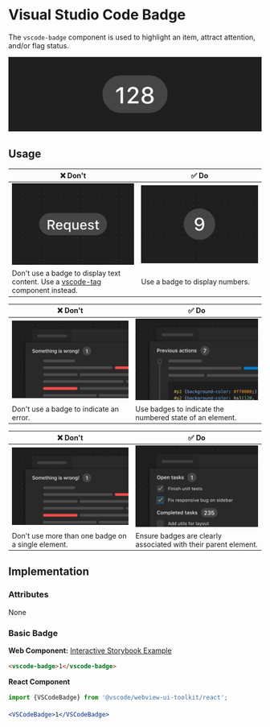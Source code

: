 # Visual Studio Code Badge

The `vscode-badge` component is used to highlight an item, attract attention, and/or flag status.

![Badge hero](/docs/assets/images/badge-hero.png)

## Usage

| ❌ Don't                                                                                           | ✅ Do                                                          |
| -------------------------------------------------------------------------------------------------- | -------------------------------------------------------------- |
| ![Badge with text value](/docs/assets/images/badge-dont-1.png)                                     | ![Badge with number value](/docs/assets/images/badge-do-1.png) |
| Don't use a badge to display text content. Use a [vscode-tag](../tag/README.md) component instead. | Use a badge to display numbers.                                |

| ❌ Don't                                                                 | ✅ Do                                                                                      |
| ------------------------------------------------------------------------ | ------------------------------------------------------------------------------------------ |
| ![Badge used to display and error](/docs/assets/images/badge-dont-2.png) | ![Badge showing the number of items in a history view](/docs/assets/images/badge-do-2.png) |
| Don't use a badge to indicate an error.                                  | Use badges to indicate the numbered state of an element.                                   |

| ❌ Don't                                                                | ✅ Do                                                                            |
| ----------------------------------------------------------------------- | -------------------------------------------------------------------------------- |
| ![Multiple badges on one element](/docs/assets/images/badge-dont-2.png) | ![One badge used for each section in a view](/docs/assets/images/badge-do-3.png) |
| Don't use more than one badge on a single element.                      | Ensure badges are clearly associated with their parent element.                  |

## Implementation

### Attributes

None

### Basic Badge

**Web Component:** [Interactive Storybook Example](https://microsoft.github.io/vscode-webview-ui-toolkit/?path=/story/library-badge--default)

```html
<vscode-badge>1</vscode-badge>
```

**React Component**

```jsx
import {VSCodeBadge} from '@vscode/webview-ui-toolkit/react';

<VSCodeBadge>1</VSCodeBadge>
```
